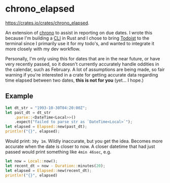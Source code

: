 # chrono_elapsed

https://crates.io/crates/chrono_elapsed.

An extension of [chrono](https://crates.io/crates/chrono) to assist in reporting
on due dates. I wrote this because I'm  building a [CLI](https://github.com/aidenlangley/clogi)
in Rust and I chose to bring [Todoist](https://todoist.com) to the terminal
since I primarily use it for my todo's, and wanted to integrate it more closely
with my dev workflow.

Personally, I'm only using this for dates that are in the near future, or have
very recently passed, so it doesn't currently accurately handle oddities in the
calendar, such as February. A lot of assumptions are being made, so fair warning
if you're interested in a crate for getting accurate data regarding time elapsed
between two dates, __this is not for you__ (yet... I hope.)

## Example

```rust
let dt_str = "1993-10-30T04:20:00Z";
let past_dt = dt_str
    .parse::<DateTime<Local>>()
    .expect("failed to parse str as `DateTime<Local>`");
let elapsed = Elapsed::new(past_dt);
println!("{}", elapsed);
```

Would print: `30y 1m`. Wildly inaccurate, but you get the idea. Becomes more
accurate when the date is closer to now. A closer datetime that had just passed
would print something like `4min 46sec`, e.g.

```rust
let now = Local::now();
let recent_dt = now - Duration::minutes(20);
let elapsed = Elapsed::new(recent_dt);
println!("{}", elapsed)
```
